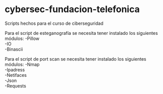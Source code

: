 # cybersec-fundacion-telefonica
Scripts hechos para el curso de ciberseguridad

Para el script de esteganografía se necesita tener instalado los siguientes módulos: 
-Pillow  
-IO  
-Binascii  
  
Para el script de port scan se necesita tener instalado los siguientes módulos:
-Nmap  
-Ipadress  
-Netifaces  
-Json  
-Requests
